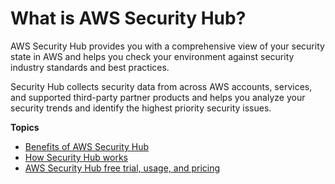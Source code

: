 # What is AWS Security Hub?<a name="what-is-securityhub"></a>

AWS Security Hub provides you with a comprehensive view of your security state in AWS and helps you check your environment against security industry standards and best practices\.

Security Hub collects security data from across AWS accounts, services, and supported third\-party partner products and helps you analyze your security trends and identify the highest priority security issues\.

**Topics**
+ [Benefits of AWS Security Hub](securityhub-benefits.md)
+ [How Security Hub works](securityhub-get-started.md)
+ [AWS Security Hub free trial, usage, and pricing](securityhub-free-trial.md)